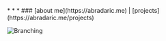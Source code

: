 <link rel="stylesheet" href="style.css">
<script src="script.js"></script>
* * *
### [about me](https://abradaric.me)   |   [projects](https://abradaric.me/projects)

![Branching](https://i.imgur.com/0Wj2wwf.jpg)
